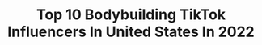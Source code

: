 ---
title: Top 10 Bodybuilding TikTok Influencers In United States In 2022
description: >-
  Find top bodybuilding TikTok influencers in United States in 2022. Most popular hashtags: #fyp #duet #viral #bodybuilding.
platform: TikTok
hits: 248
text_top: Discover the top-rated TikTok accounts on inBeat.
text_bottom: Our database has 248 TikTok influencers like this in United States for you to connect with.
profiles:
  - username: "case_d20"
    fullname: >-
      Michael
    bio: >-
      D&D + Bodybuilding + Medicine + Anime LvL 25 Cleric/Barbarian . Discord n stuf🔻
    location: "United States"
    followers: 118100
    engagement: 2289
    commentsToLikes: 0.015951
    id: ck9encv7pj0bz0j78sdf1claj
    verified: false
    hashtags: "#weeb, #cosplay, #magic, #anime"
  - username: "stevebam56"
    fullname: >-
      Steve Bam ( Brick )
    bio: >-
      Here for fun #ptsd #fitness #bodybuilding #motorcycles 18+ cash app $sbam56
    location: "United States"
    followers: 90700
    engagement: 1499
    commentsToLikes: 0.038775
    id: ck9e3mnz6k60g0j78dc21cg8x
    verified: false
    hashtags: "#funny, #couplegoals, #bestcouple, #duet"
  - username: "ingofitness"
    fullname: >-
      Aaron Ingo
    bio: >-
      Son of Jesus Christ!!🙌🏻 Chicago📍 11+ years natural bodybuilding
    location: "United States"
    followers: 49500
    engagement: 305
    commentsToLikes: 0.043013
    id: ckbqdep6jz9gi0j238gmo7pib
    verified: false
    hashtags: "#sixpack, #chestworkout, #abs, #shoulders"
  - username: "julioangelo_"
    fullname: >-
      Julio Angelo
    bio: >-
      NJ insta: @julioangelo_ Powerlifting/Bodybuilding
    location: "United States"
    followers: 163300
    engagement: 1685
    commentsToLikes: 0.017429
    id: ck8tsew4erayt0j78ao15jqxf
    verified: false
    hashtags: "#hurtmyfeelings, #fyp, #fitness, #viral"
  - username: "connorgasbarro"
    fullname: >-
      c̶o̶n̶n̶o̶r̶
    bio: >-
      Colorado Springs ⛰️ Calisthenics/Bodybuilding 💪🏼
    location: "United States"
    followers: 59500
    engagement: 1343
    commentsToLikes: 0.024209
    id: ckd6wupvgt2lg0j23ftvfumaq
    verified: false
    hashtags: "#army, #airforce, #viral, #duet"
  - username: "evan.adams4"
    fullname: >-
      Evan.Adams44
    bio: >-
      Snap- Evansk8parkour IG-Evan.adams44 Fitness Model Parkour Bodybuilding
    location: "United States"
    followers: 295200
    engagement: 1058
    commentsToLikes: 0.009467
    id: ck977j36f4efd0j78o6vcsuau
    verified: false
    hashtags: "#funny, #diver, #skateboarding, #fashion101"
  - username: "jordanrhawkins"
    fullname: >-
      Jordan R Hawkins
    bio: >-
      Happily married🔒 BG Twin 👻 jordanhawksbg IG J_bodybuildingandfitness
    location: "United States"
    followers: 53100
    engagement: 771
    commentsToLikes: 0.019370
    id: ckdi7f4vp9b2u0j237zuqpvmu
    verified: false
    hashtags: "#duet, #brantleygilbert, #countrymusic, #country"
  - username: "userfitmexicanmami"
    fullname: >-
      user4146004567236
    bio: >-
      Texicana 🇲🇽🇨🇱 Bodybuilding, mommy and just a quirky person 🤷🏻‍♀️❤️
    location: "United States"
    followers: 11400
    engagement: 504
    commentsToLikes: 0.025961
    id: ckcogus7s3hoy0j23w5vluc84
    verified: false
    hashtags: "#foryourpage, #duet, #mexicana, #fyp"
  - username: "personaltrainernyc"
    fullname: >-
      Mark Anthony 
    bio: >-
      Certified PT BCS CES PES Daily Bodybuilding &Fat Loss Tips 👇Private Training 📩
    location: "United States"
    followers: 26900
    engagement: 390
    commentsToLikes: 0.019664
    id: ckbqpbc9qa6sa0j23dkfatv02
    verified: false
    hashtags: "#fatlosstip, #diettips, #loseweightquick, #losingweigh"
  - username: "thiago_santisteban"
    fullname: >-
      Thiago_santisteban
    bio: >-
      Instagram @thiagosantisteban Athlete IFBBPRO bodybuilding 212lb
    location: "United States"
    followers: 59000
    engagement: 280
    commentsToLikes: 0.011221
    id: ckc8exubea3os0j23g47km5wz
    verified: false
    hashtags: "#dancechallenge, #bodybuilding, #bodybuilder, #couplecomedy"
---